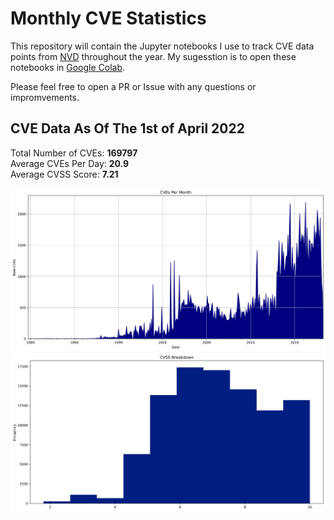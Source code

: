 # Monthly CVE Statistics

This repository will contain the Jupyter notebooks I use to track CVE data points from [NVD](https://nvd.nist.gov/) throughout the year. My sugesstion is to open these notebooks in [Google Colab](https://colab.research.google.com).

Please feel free to open a PR or Issue with any questions or impromvements.

## CVE Data As Of The 1st of April 2022

Total Number of CVEs: **169797**<br/>
Average CVEs Per Day: **20.9**<br/>
Average CVSS Score: **7.21**<br/>

![CVE Graph](All.jpg "CVE Graph")<br/>
![CVSS Graph](AllCVSS.jpg "CVSS Graph")

